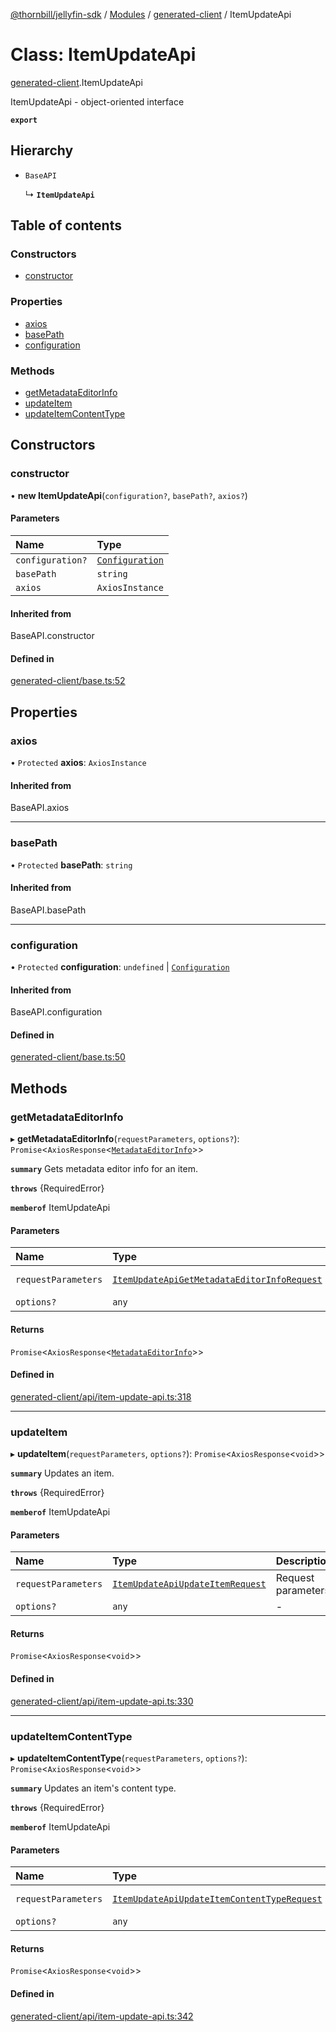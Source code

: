 [@thornbill/jellyfin-sdk](../README.md) / [Modules](../modules.md) / [generated-client](../modules/generated_client.md) / ItemUpdateApi

# Class: ItemUpdateApi

[generated-client](../modules/generated_client.md).ItemUpdateApi

ItemUpdateApi - object-oriented interface

**`export`**

## Hierarchy

- `BaseAPI`

  ↳ **`ItemUpdateApi`**

## Table of contents

### Constructors

- [constructor](generated_client.ItemUpdateApi.md#constructor)

### Properties

- [axios](generated_client.ItemUpdateApi.md#axios)
- [basePath](generated_client.ItemUpdateApi.md#basepath)
- [configuration](generated_client.ItemUpdateApi.md#configuration)

### Methods

- [getMetadataEditorInfo](generated_client.ItemUpdateApi.md#getmetadataeditorinfo)
- [updateItem](generated_client.ItemUpdateApi.md#updateitem)
- [updateItemContentType](generated_client.ItemUpdateApi.md#updateitemcontenttype)

## Constructors

### constructor

• **new ItemUpdateApi**(`configuration?`, `basePath?`, `axios?`)

#### Parameters

| Name | Type |
| :------ | :------ |
| `configuration?` | [`Configuration`](generated_client.Configuration.md) |
| `basePath` | `string` |
| `axios` | `AxiosInstance` |

#### Inherited from

BaseAPI.constructor

#### Defined in

[generated-client/base.ts:52](https://github.com/thornbill/jellyfin-sdk-typescript/blob/c65c42e/src/generated-client/base.ts#L52)

## Properties

### axios

• `Protected` **axios**: `AxiosInstance`

#### Inherited from

BaseAPI.axios

___

### basePath

• `Protected` **basePath**: `string`

#### Inherited from

BaseAPI.basePath

___

### configuration

• `Protected` **configuration**: `undefined` \| [`Configuration`](generated_client.Configuration.md)

#### Inherited from

BaseAPI.configuration

#### Defined in

[generated-client/base.ts:50](https://github.com/thornbill/jellyfin-sdk-typescript/blob/c65c42e/src/generated-client/base.ts#L50)

## Methods

### getMetadataEditorInfo

▸ **getMetadataEditorInfo**(`requestParameters`, `options?`): `Promise`<`AxiosResponse`<[`MetadataEditorInfo`](../interfaces/generated_client.MetadataEditorInfo.md)\>\>

**`summary`** Gets metadata editor info for an item.

**`throws`** {RequiredError}

**`memberof`** ItemUpdateApi

#### Parameters

| Name | Type | Description |
| :------ | :------ | :------ |
| `requestParameters` | [`ItemUpdateApiGetMetadataEditorInfoRequest`](../interfaces/generated_client.ItemUpdateApiGetMetadataEditorInfoRequest.md) | Request parameters. |
| `options?` | `any` | - |

#### Returns

`Promise`<`AxiosResponse`<[`MetadataEditorInfo`](../interfaces/generated_client.MetadataEditorInfo.md)\>\>

#### Defined in

[generated-client/api/item-update-api.ts:318](https://github.com/thornbill/jellyfin-sdk-typescript/blob/c65c42e/src/generated-client/api/item-update-api.ts#L318)

___

### updateItem

▸ **updateItem**(`requestParameters`, `options?`): `Promise`<`AxiosResponse`<`void`\>\>

**`summary`** Updates an item.

**`throws`** {RequiredError}

**`memberof`** ItemUpdateApi

#### Parameters

| Name | Type | Description |
| :------ | :------ | :------ |
| `requestParameters` | [`ItemUpdateApiUpdateItemRequest`](../interfaces/generated_client.ItemUpdateApiUpdateItemRequest.md) | Request parameters. |
| `options?` | `any` | - |

#### Returns

`Promise`<`AxiosResponse`<`void`\>\>

#### Defined in

[generated-client/api/item-update-api.ts:330](https://github.com/thornbill/jellyfin-sdk-typescript/blob/c65c42e/src/generated-client/api/item-update-api.ts#L330)

___

### updateItemContentType

▸ **updateItemContentType**(`requestParameters`, `options?`): `Promise`<`AxiosResponse`<`void`\>\>

**`summary`** Updates an item\'s content type.

**`throws`** {RequiredError}

**`memberof`** ItemUpdateApi

#### Parameters

| Name | Type | Description |
| :------ | :------ | :------ |
| `requestParameters` | [`ItemUpdateApiUpdateItemContentTypeRequest`](../interfaces/generated_client.ItemUpdateApiUpdateItemContentTypeRequest.md) | Request parameters. |
| `options?` | `any` | - |

#### Returns

`Promise`<`AxiosResponse`<`void`\>\>

#### Defined in

[generated-client/api/item-update-api.ts:342](https://github.com/thornbill/jellyfin-sdk-typescript/blob/c65c42e/src/generated-client/api/item-update-api.ts#L342)
